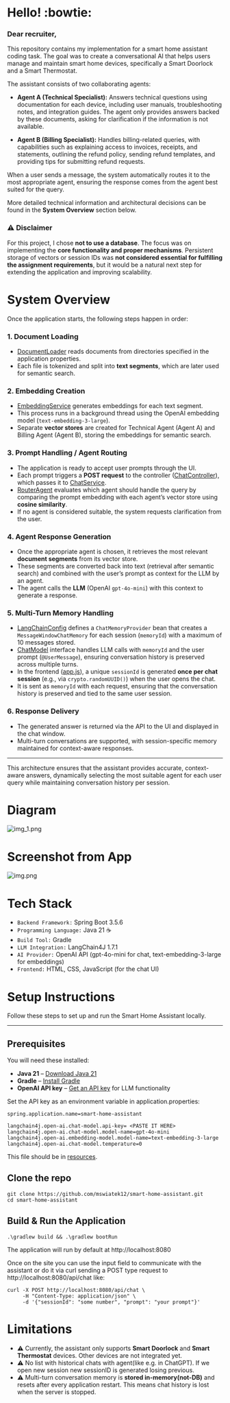 # Hello! :bowtie:
### Dear recruiter,
This repository contains my implementation for a smart home assistant coding task. The goal was to create a conversational AI that helps users manage and maintain smart home devices, specifically a Smart Doorlock and a Smart Thermostat.

The assistant consists of two collaborating agents:

- **Agent A (Technical Specialist):** Answers technical questions using documentation for each device, including user manuals, troubleshooting notes, and integration guides. The agent only provides answers backed by these documents, asking for clarification if the information is not available.

- **Agent B (Billing Specialist):** Handles billing-related queries, with capabilities such as explaining access to invoices, receipts, and statements, outlining the refund policy, sending refund templates, and providing tips for submitting refund requests.

When a user sends a message, the system automatically routes it to the most appropriate agent, ensuring the response comes from the agent best suited for the query.

More detailed technical information and architectural decisions can be found in the **System Overview** section below.

### :warning: Disclaimer

For this project, I chose **not to use a database**. The focus was on implementing the **core functionality and proper mechanisms**.
Persistent storage of vectors or session IDs was **not considered essential for fulfilling the assignment requirements**, but it would be a natural next step for extending the application and improving scalability.



# System Overview

Once the application starts, the following steps happen in order:

### 1. Document Loading
- [DocumentLoader](src/main/java/com.smartaink.smart_home_assistant/utils/DocumentLoader.java) reads documents from directories specified in the application properties.
- Each file is tokenized and split into **text segments**, which are later used for semantic search.

### 2. Embedding Creation
- [EmbeddingService](src/main/java/com.smartaink.smart_home_assistant/service/EmbeddingService.java) generates embeddings for each text segment.
- This process runs in a background thread using the OpenAI embedding model (`text-embedding-3-large`).
- Separate **vector stores** are created for Technical Agent (Agent A) and Billing Agent (Agent B), storing the embeddings for semantic search.

### 3. Prompt Handling / Agent Routing
- The application is ready to accept user prompts through the UI.
- Each prompt triggers a **POST request** to the controller ([ChatController](src/main/java/com.smartaink.smart_home_assistant/controller/ChatController.java)), which passes it to [ChatService](src/main/java/com.smartaink.smart_home_assistant/service/ChatService.java).
- [RouterAgent](src/main/java/com.smartaink.smart_home_assistant/service/RouterAgent.java) evaluates which agent should handle the query by comparing the prompt embedding with each agent’s vector store using **cosine similarity**.
- If no agent is considered suitable, the system requests clarification from the user.

### 4. Agent Response Generation
- Once the appropriate agent is chosen, it retrieves the most relevant **document segments** from its vector store.
- These segments are converted back into text (retrieval after semantic search) and combined with the user’s prompt as context for the LLM by an agent.
- The agent calls the **LLM** (OpenAI `gpt-4o-mini`) with this context to generate a response.


### 5. Multi-Turn Memory Handling
- [LangChainConfig](src/main/java/com.smartaink.smart_home_assistant/config/LangChainConfig.java) defines a `ChatMemoryProvider` bean that creates a `MessageWindowChatMemory` for each session (`memoryId`) with a maximum of 10 messages stored.
- [ChatModel](src/main/java/com.smartaink.smart_home_assistant/llm/ChatModel.java) interface handles LLM calls with `memoryId` and the user prompt (`@UserMessage`), ensuring conversation history is preserved across multiple turns.
- In the frontend ([app.js](src/main/resources/static/js/app.js)), a unique `sessionId` is generated **once per chat session** (e.g., via `crypto.randomUUID()`) when the user opens the chat.
- It is sent as `memoryId` with each request, ensuring that the conversation history is preserved and tied to the same user session.

### 6. Response Delivery
- The generated answer is returned via the API to the UI and displayed in the chat window.
- Multi-turn conversations are supported, with session-specific memory maintained for context-aware responses.

---

This architecture ensures that the assistant provides accurate, context-aware answers, dynamically selecting the most suitable agent for each user query while maintaining conversation history per session.

# Diagram
![img_1.png](assets/flowDiagram.png)

# Screenshot from App
![img.png](assets/appScreenshot.png)

# Tech Stack

- `Backend Framework:` Spring Boot 3.5.6
- `Programming Language:` Java 21 :coffee:
- `Build Tool:` Gradle
- `LLM Integration:` LangChain4J 1.7.1
- `AI Provider:` OpenAI API (gpt-4o-mini for chat, text-embedding-3-large for embeddings)
- `Frontend:` HTML, CSS, JavaScript (for the chat UI)

# Setup Instructions

Follow these steps to set up and run the Smart Home Assistant locally.

---

## Prerequisites

You will need these installed:

- **Java 21** – [Download Java 21](https://www.oracle.com/java/technologies/javase/jdk21-archive-downloads.html)
- **Gradle** – [Install Gradle](https://gradle.org/install/)
- **OpenAI API key** – [Get an API key](https://platform.openai.com/account/api-keys) for LLM functionality


Set the API key as an environment variable in application.properties:

```
spring.application.name=smart-home-assistant

langchain4j.open-ai.chat-model.api-key= <PASTE IT HERE>
langchain4j.open-ai.chat-model.model-name=gpt-4o-mini
langchain4j.open-ai.embedding-model.model-name=text-embedding-3-large
langchain4j.open-ai.chat-model.temperature=0
```
This file should be in [resources](src/main/resources).

## Clone the repo
```
git clone https://github.com/mswiatek12/smart-home-assistant.git
cd smart-home-assistant
```

## Build & Run the Application
```
.\gradlew build && .\gradlew bootRun
```
The application will run by default at http://localhost:8080

Once on the site you can use the input field to communicate with the assistant or do it via curl sending a POST type request to http://localhost:8080/api/chat like:
```
curl -X POST http://localhost:8080/api/chat \
     -H "Content-Type: application/json" \
     -d '{"sessionId": "some number", "prompt": "your prompt"}'
```

# Limitations

- :warning: Currently, the assistant only supports **Smart Doorlock** and **Smart Thermostat** devices. Other devices are not integrated yet.
- :warning: No list with historical chats with agent(like e.g. in ChatGPT). If we open new session new sessionID is generated losing previous.
- :warning: Multi-turn conversation memory is **stored in-memory(not-DB)** and resets after every application restart. This means chat history is lost when the server is stopped.